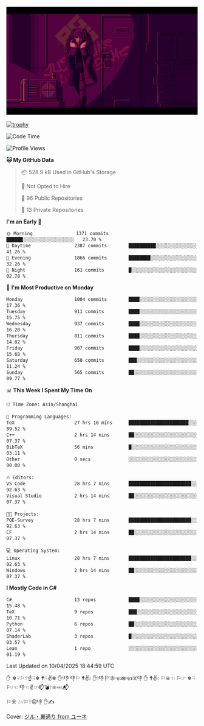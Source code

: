 ![](imgs/main.png)

[![trophy](https://github-profile-trophy.vercel.app/?username=NeilKleistGao&theme=dracula)](https://github.com/ryo-ma/github-profile-trophy)

<!--START_SECTION:waka-->
![Code Time](http://img.shields.io/badge/Code%20Time-1%2C714%20hrs%2013%20mins-blue)

![Profile Views](http://img.shields.io/badge/Profile%20Views-0-blue)

**🐱 My GitHub Data** 

> 📦 528.9 kB Used in GitHub's Storage 
 > 
> 🚫 Not Opted to Hire
 > 
> 📜 96 Public Repositories 
 > 
> 🔑 13 Private Repositories 
 > 
**I'm an Early 🐤** 

```text
🌞 Morning                1371 commits        ██████░░░░░░░░░░░░░░░░░░░   23.70 % 
🌆 Daytime                2387 commits        ██████████░░░░░░░░░░░░░░░   41.26 % 
🌃 Evening                1866 commits        ████████░░░░░░░░░░░░░░░░░   32.26 % 
🌙 Night                  161 commits         █░░░░░░░░░░░░░░░░░░░░░░░░   02.78 % 
```
📅 **I'm Most Productive on Monday** 

```text
Monday                   1004 commits        ████░░░░░░░░░░░░░░░░░░░░░   17.36 % 
Tuesday                  911 commits         ████░░░░░░░░░░░░░░░░░░░░░   15.75 % 
Wednesday                937 commits         ████░░░░░░░░░░░░░░░░░░░░░   16.20 % 
Thursday                 811 commits         ████░░░░░░░░░░░░░░░░░░░░░   14.02 % 
Friday                   907 commits         ████░░░░░░░░░░░░░░░░░░░░░   15.68 % 
Saturday                 650 commits         ███░░░░░░░░░░░░░░░░░░░░░░   11.24 % 
Sunday                   565 commits         ██░░░░░░░░░░░░░░░░░░░░░░░   09.77 % 
```


📊 **This Week I Spent My Time On** 

```text
🕑︎ Time Zone: Asia/Shanghai

💬 Programming Languages: 
TeX                      27 hrs 10 mins      ██████████████████████░░░   89.52 % 
C++                      2 hrs 14 mins       ██░░░░░░░░░░░░░░░░░░░░░░░   07.37 % 
BibTeX                   56 mins             █░░░░░░░░░░░░░░░░░░░░░░░░   03.11 % 
Other                    0 secs              ░░░░░░░░░░░░░░░░░░░░░░░░░   00.00 % 

🔥 Editors: 
VS Code                  28 hrs 7 mins       ███████████████████████░░   92.63 % 
Visual Studio            2 hrs 14 mins       ██░░░░░░░░░░░░░░░░░░░░░░░   07.37 % 

🐱‍💻 Projects: 
PQE-Survey               28 hrs 7 mins       ███████████████████████░░   92.63 % 
CF                       2 hrs 14 mins       ██░░░░░░░░░░░░░░░░░░░░░░░   07.37 % 

💻 Operating System: 
Linux                    28 hrs 7 mins       ███████████████████████░░   92.63 % 
Windows                  2 hrs 14 mins       ██░░░░░░░░░░░░░░░░░░░░░░░   07.37 % 
```

**I Mostly Code in C#** 

```text
C#                       13 repos            ████░░░░░░░░░░░░░░░░░░░░░   15.48 % 
TeX                      9 repos             ███░░░░░░░░░░░░░░░░░░░░░░   10.71 % 
Python                   6 repos             ██░░░░░░░░░░░░░░░░░░░░░░░   07.14 % 
ShaderLab                3 repos             █░░░░░░░░░░░░░░░░░░░░░░░░   03.57 % 
Lean                     1 repo              ░░░░░░░░░░░░░░░░░░░░░░░░░   01.19 % 
```




 Last Updated on 10/04/2025 18:44:59 UTC
<!--END_SECTION:waka-->

✋ ❄☟⚐🕆☝☟❄ 🕈☟✌❄ ✋🕯👎 👎⚐ 🕈✌💧 ✋🕯👎 🏱☼☜❄☜☠👎 ✋ 🕈✌💧 ⚐☠☜ ⚐☞ ❄☟⚐💧☜ 👎☜✌☞📫💣🕆❄☜💧📬

⚐☼ 💧☟⚐🕆☹👎 ✋✍

Cover: [ジル・裏通り from ユーネ](https://www.pixiv.net/artworks/62127066)
